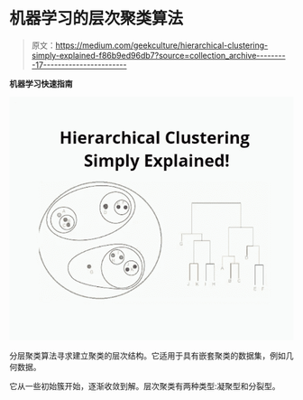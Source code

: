 # 机器学习的层次聚类算法

> 原文：<https://medium.com/geekculture/hierarchical-clustering-simply-explained-f86b9ed96db7?source=collection_archive---------17----------------------->

**机器学习快速指南**

![](img/d1aba300fefcd3d63f6a0abaa8aa8ce5.png)

分层聚类算法寻求建立聚类的层次结构。它适用于具有嵌套聚类的数据集，例如几何数据。

它从一些初始簇开始，逐渐收敛到解。层次聚类有两种类型:凝聚型和分裂型。